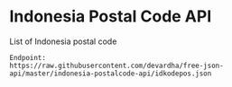 # Indonesia Postal Code API
List of Indonesia postal code

```
Endpoint:
https://raw.githubusercontent.com/devardha/free-json-api/master/indonesia-postalcode-api/idkodepos.json
```